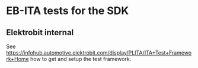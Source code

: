 # EB-ITA tests for the SDK

## Elektrobit internal

See https://infohub.automotive.elektrobit.com/display/PLITA/ITA+Test+Framework+Home how to get and setup the test framework.
